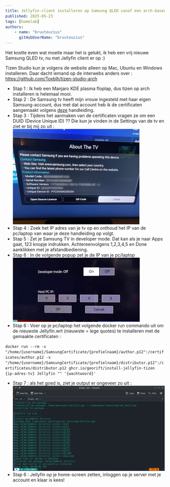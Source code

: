 ```yaml
---
title: Jellyfin-client installeren op Samsung QLED vanaf een arch-based Linux distro 
published: 2025-05-23
tags: [homelab]
authors: 
    - name: "bruuteuzius"
      gitHubUserName: "bruuteuzius"
---
```


Het kostte even wat moeite maar het is gelukt, ik heb een vrij nieuwe Samsung QLED tv, nu met Jellyfin client er op :)

Tizen Studio kun je volgens de website alleen op Mac, Ubuntu en Windows installeren.
Daar dacht iemand op de interwebs anders over : https://github.com/Toxblh/tizen-studio-arch

- Stap 1 : Ik heb een Manjaro KDE plasma floplap, dus tizen op arch installeren is helemaal mooi.
- Stap 2 : De Samsung tv heeft mijn vrouw ingesteld met haar eigen Samsung-account, dus met dat account heb ik de certificaten aangemaakt volgens [deze](https://developer.samsung.com/tizen/certificate-signing/creating-certificate.html) handleiding.
- Stap 3 : Tijdens het aanmaken van de certificaten vragen ze om een DUID (Device Unique ID) ?? Die kun je vinden in de Settings van de tv en ziet er bij mij zo uit :
![](media/DUID.jpg)
- Stap 4 : Zoek het IP adres van je tv op en onthoud het IP van de pc/laptop van waar je deze handleiding op volgt.
- Stap 5 : Zet je Samsung TV in developer mode. Dat kan als je naar Apps gaat, 123 knopje indrukken. Achtereenvolgens 1,2,3,4,5 en Done aanklikken met je afstandbediening.
- Stap 6 : In de volgende popup zet je de IP van je pc/laptop
![](media/tizendevmode.jpg)
- Stap 6 : Voer op je pc/laptop het volgende docker run commando uit om de nieuwste Jellyfin.wrt (nieuwste = lege quotes) te installeren met de gemaakte certificaten : 

`docker run --rm -v "/home/{username}/SamsungCertificate/{profielnaam}/author.p12":/certificates/author.p12 -v "/home/{username}/SamsungCertificate/{profielnaam}/distributor.p12":/certificates/distributor.p12 ghcr.io/georift/install-jellyfin-tizen {ip-adres-tv} Jellyfin "" '{wachtwoord}' 
`
- Stap 7 : als het goed is, ziet je output er ongeveer zo uit :
![](media/tizeninstalloutput.png)
- Stap 6 : Jellyfin op je home-screen zetten, inloggen op je server met je account en klaar is kees!